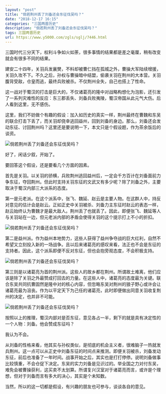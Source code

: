 ```yaml
---
layout: "post"
title: "倘若荆州丢了刘备还会东征伐吴吗？"
date: "2018-12-17 16:15"
categories: "三国两晋历史"
description: "倘若荆州丢了刘备还会东征伐吴吗？"
tags: 三国两晋历史
url: https://www.y5000.com/zgls/sglj/7446.html
---
```






三国时代三分天下，权利斗争如火如荼，很多事情的结果都是差之毫厘，稍有改变就会有很多不同的结果。

建安二十四年，关羽兵发襄樊，不料却被曹仁挡在孤城之外，曹操大军陆续增援，关羽久攻不下。不久之后，孙权与曹操暗中结盟，偷袭关羽在荆州的大本营。关羽腹背受敌，仓皇而逃，最终兵败被杀。不仅荆州全失，自己也搭上了性命。

这一战对于蜀汉的打击是巨大的，不仅诸葛亮的隆中对战略构想化为泡影，还引发了一系列灾难性的反应：东三郡丢失、刘备兵败夷陵，蜀汉帝国从此元气大伤。后人看到这里，无不感伤。

这里，我们不妨做个有趣的假设：加入如历史的真实一样，荆州最终在曹魏和东吴的联合打击下丢了，而关羽却侥幸逃回益州，回到刘备的身边。那么，刘备还会发动东征、讨回荆州吗？这里还是要说明一下，本文只是个假设题，作为茶余饭后的谈资。

![倘若荆州丢了刘备还会东征伐吴吗？](/uploads/allimg/161216/6-161216132T5G3.JPG)

好了，闲话少叙，开始了。

要回答这个假设，还是要看几个方面的因素。

首先是关羽。以关羽的骄横，兵败荆州逃回益州后，一定会千方百计在刘备面前力争东征，夺回荆州。但此时支持关羽东征的文武又有多少呢？除了刘备之外，主要取决于蜀汉内部三大派系的态度。

第一是元老派。在这个派系中，张飞、魏延、赵云是主要人物。在这群人中，持反对意见的估计会是赵云。正如正史中关羽被杀、刘备力主东征时赵云的表态一样，赵云始终认为曹魏才是最大敌人。荆州丢了也就丢了。因此，即便张飞、魏延等人与关羽站在一边，但元老派内部的矛盾会使得关羽的这个提示打上不小的折扣。

![倘若荆州丢了刘备还会东征伐吴吗？](/uploads/allimg/161216/6-16121613291B58.JPG)

第二是益州派。作为益州本地势力，这些人获得了益州争夺战的巨大红利，自然不希望又立刻投入新的一场战争。且以后来诸葛亮的感叹来看，法正也不会是东征的支持者。因此，这个派系即便不反对东征，但也会抱旁观态度，不会积极支持。

![倘若荆州丢了刘备还会东征伐吴吗？](/uploads/allimg/161216/6-16121613292YC.JPG)

第三则是以诸葛亮为首的荆州派。这些人的故乡都在荆州。所谓故土难离，他们应该是除了关羽之外最赞成打回去的力量。在这些人中，诸葛亮的态度最为关键。联合东吴共同抗曹固然是隆中对的核心内容，但忽略东吴对荆州的狼子野心或许会让诸葛亮最为沮丧。作为以平定天下为己任的诸葛亮，此时即便做出同意关羽收复荆州的决定，也并非不可能。

![倘若荆州丢了刘备还会东征伐吴吗？](/uploads/allimg/161216/6-161216132950544.JPG)

按照以上的推理，蜀汉内部对是否东征，意见各占一半，剩下的就是具有决定性的一个人物：刘备。他会赞成东征吗？

我认为不会。

从刘备的性格来看，他其实与孙权类似，是彻底的机会主义者，很难脑子一热就发兵荆州。这一点可以从正史中刘备东征的时间点来推测。即便关羽被杀，刘备发动东征，前后也准备了一年时间。战事开始之后，其实也是打打停停。说明刘备做事比较慎重，不会仓促下决定。东吴的实力刘备是见识过的。举全国之力对付东吴，难免会被曹操获利，这买卖不太划算。所谓复兴汉室对于诸葛亮而言，或许是个理想，但对于刘备而言有多大的决心，其实是个未知数。

当然，所以的这一切都是假设，有兴趣的朋友也可参与，谈谈各自的意见。
